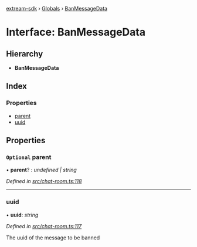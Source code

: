 [extream-sdk](../README.md) › [Globals](../globals.md) › [BanMessageData](banmessagedata.md)

# Interface: BanMessageData

## Hierarchy

* **BanMessageData**

## Index

### Properties

* [parent](banmessagedata.md#optional-parent)
* [uuid](banmessagedata.md#uuid)

## Properties

### `Optional` parent

• **parent**? : *undefined | string*

*Defined in [src/chat-room.ts:118](https://github.com/Extream-SaaS/ex-sdk/blob/1abcccc/src/chat-room.ts#L118)*

___

###  uuid

• **uuid**: *string*

*Defined in [src/chat-room.ts:117](https://github.com/Extream-SaaS/ex-sdk/blob/1abcccc/src/chat-room.ts#L117)*

The uuid of the message to be banned

